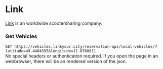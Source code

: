 # Link
[Link](https://superpedestrian.com) is an worldwide scootersharing company.

### Get Vehicles
```GET https://vehicles.linkyour.city/reservation-api/local-vehicles/?latitude=49.4404395&longitude=11.0760811```  
No special headers or authentication required. If you open the page in an webbrowser, there will be an rendered version of the json.
